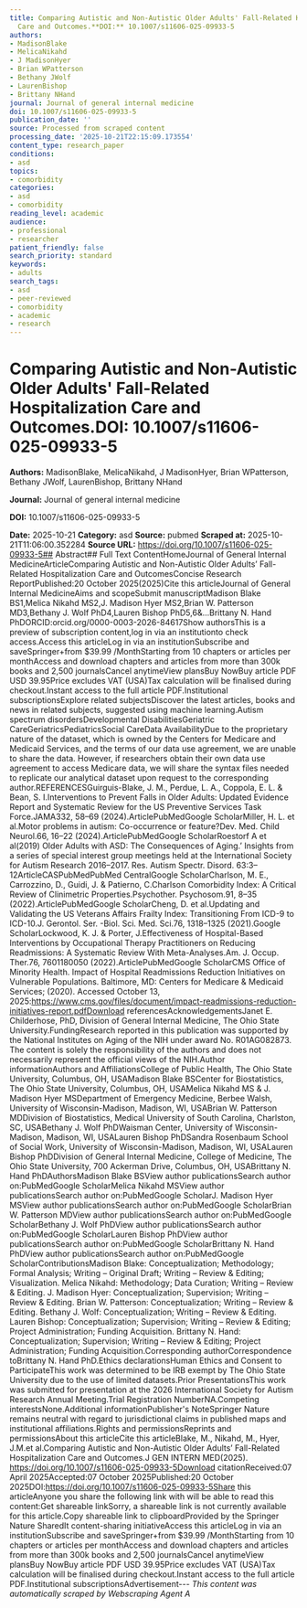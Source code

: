 ```yaml
---
title: Comparing Autistic and Non-Autistic Older Adults' Fall-Related Hospitalization
  Care and Outcomes.**DOI:** 10.1007/s11606-025-09933-5
authors:
- MadisonBlake
- MelicaNikahd
- J MadisonHyer
- Brian WPatterson
- Bethany JWolf
- LaurenBishop
- Brittany NHand
journal: Journal of general internal medicine
doi: 10.1007/s11606-025-09933-5
publication_date: ''
source: Processed from scraped content
processing_date: '2025-10-21T22:15:09.173554'
content_type: research_paper
conditions:
- asd
topics:
- comorbidity
categories:
- asd
- comorbidity
reading_level: academic
audience:
- professional
- researcher
patient_friendly: false
search_priority: standard
keywords:
- adults
search_tags:
- asd
- peer-reviewed
- comorbidity
- academic
- research
---
```


# Comparing Autistic and Non-Autistic Older Adults' Fall-Related Hospitalization Care and Outcomes.**DOI:** 10.1007/s11606-025-09933-5

**Authors:** MadisonBlake, MelicaNikahd, J MadisonHyer, Brian WPatterson, Bethany JWolf, LaurenBishop, Brittany NHand

**Journal:** Journal of general internal medicine

**DOI:** 10.1007/s11606-025-09933-5

**Date:** 2025-10-21
**Category:** asd
**Source:** pubmed
**Scraped at:** 2025-10-21T11:06:00.352284
**Source URL:** https://doi.org/10.1007/s11606-025-09933-5## Abstract## Full Text ContentHomeJournal of General Internal MedicineArticleComparing Autistic and Non-Autistic Older Adults’ Fall-Related Hospitalization Care and OutcomesConcise Research ReportPublished:20 October 2025(2025)Cite this articleJournal of General Internal MedicineAims and scopeSubmit manuscriptMadison Blake BS1,Melica Nikahd MS2,J. Madison Hyer MS2,Brian W. Patterson MD3,Bethany J. Wolf PhD4,Lauren Bishop PhD5,6&…Brittany N. Hand PhDORCID:orcid.org/0000-0003-2026-84617Show authorsThis is a preview of subscription content,log in via an institutionto check access.Access this articleLog in via an institutionSubscribe and saveSpringer+from $39.99 /MonthStarting from 10 chapters or articles per monthAccess and download chapters and articles from more than 300k books and 2,500 journalsCancel anytimeView plansBuy NowBuy article PDF USD 39.95Price excludes VAT (USA)Tax calculation will be finalised during checkout.Instant access to the full article PDF.Institutional subscriptionsExplore related subjectsDiscover the latest articles, books and news in related subjects, suggested using machine learning.Autism spectrum disordersDevelopmental DisabilitiesGeriatric CareGeriatricsPediatricsSocial CareData AvailabilityDue to the proprietary nature of the dataset, which is owned by the Centers for Medicare and Medicaid Services, and the terms of our data use agreement, we are unable to share the data. However, if researchers obtain their own data use agreement to access Medicare data, we will share the syntax files needed to replicate our analytical dataset upon request to the corresponding author.REFERENCESGuirguis-Blake, J. M., Perdue, L. A., Coppola, E. L. & Bean, S. I.Interventions to Prevent Falls in Older Adults: Updated Evidence Report and Systematic Review for the US Preventive Services Task Force.JAMA332, 58–69 (2024).ArticlePubMedGoogle ScholarMiller, H. L. et al.Motor problems in autism: Co-occurrence or feature?Dev. Med. Child Neurol.66, 16–22 (2024).ArticlePubMedGoogle ScholarRoestorf A et al(2019) Older Adults with ASD: The Consequences of Aging.’ Insights from a series of special interest group meetings held at the International Society for Autism Research 2016–2017. Res. Autism Spectr. Disord. 63:3–12ArticleCASPubMedPubMed CentralGoogle ScholarCharlson, M. E., Carrozzino, D., Guidi, J. & Patierno, C.Charlson Comorbidity Index: A Critical Review of Clinimetric Properties.Psychother. Psychosom.91, 8–35 (2022).ArticlePubMedGoogle ScholarCheng, D. et al.Updating and Validating the US Veterans Affairs Frailty Index: Transitioning From ICD-9 to ICD-10.J. Gerontol. Ser. -Biol. Sci. Med. Sci.76, 1318–1325 (2021).Google ScholarLockwood, K. J. & Porter, J.Effectiveness of Hospital-Based Interventions by Occupational Therapy Practitioners on Reducing Readmissions: A Systematic Review With Meta-Analyses.Am. J. Occup. Ther.76, 7601180050 (2022).ArticlePubMedGoogle ScholarCMS Office of Minority Health. Impact of Hospital Readmissions Reduction Initiatives on Vulnerable Populations. Baltimore, MD: Centers for Medicare & Medicaid Services; (2020). Accessed October 13, 2025:https://www.cms.gov/files/document/impact-readmissions-reduction-initiatives-report.pdfDownload referencesAcknowledgementsJanet E. Childerhose, PhD, Division of General Internal Medicine, The Ohio State University.FundingResearch reported in this publication was supported by the National Institutes on Aging of the NIH under award No. R01AG082873. The content is solely the responsibility of the authors and does not necessarily represent the official views of the NIH.Author informationAuthors and AffiliationsCollege of Public Health, The Ohio State University, Columbus, OH, USAMadison Blake BSCenter for Biostatistics, The Ohio State University, Columbus, OH, USAMelica Nikahd MS & J. Madison Hyer MSDepartment of Emergency Medicine, Berbee Walsh, University of Wisconsin-Madison, Madison, WI, USABrian W. Patterson MDDivision of Biostatistics, Medical University of South Carolina, Charlston, SC, USABethany J. Wolf PhDWaisman Center, University of Wisconsin-Madison, Madison, WI, USALauren Bishop PhDSandra Rosenbaum School of Social Work, University of Wisconsin-Madison, Madison, WI, USALauren Bishop PhDDivision of General Internal Medicine, College of Medicine, The Ohio State University, 700 Ackerman Drive, Columbus, OH, USABrittany N. Hand PhDAuthorsMadison Blake BSView author publicationsSearch author on:PubMedGoogle ScholarMelica Nikahd MSView author publicationsSearch author on:PubMedGoogle ScholarJ. Madison Hyer MSView author publicationsSearch author on:PubMedGoogle ScholarBrian W. Patterson MDView author publicationsSearch author on:PubMedGoogle ScholarBethany J. Wolf PhDView author publicationsSearch author on:PubMedGoogle ScholarLauren Bishop PhDView author publicationsSearch author on:PubMedGoogle ScholarBrittany N. Hand PhDView author publicationsSearch author on:PubMedGoogle ScholarContributionsMadison Blake: Conceptualization; Methodology; Formal Analysis; Writing – Original Draft; Writing – Review & Editing; Visualization. Melica Nikahd: Methodology; Data Curation; Writing – Review & Editing. J. Madison Hyer: Conceptualization; Supervision; Writing – Review & Editing. Brian W. Patterson: Conceptualization; Writing – Review & Editing. Bethany J. Wolf: Conceptualization; Writing – Review & Editing. Lauren Bishop: Conceptualization; Supervision; Writing – Review & Editing; Project Administration; Funding Acquisition. Brittany N. Hand: Conceptualization; Supervision; Writing – Review & Editing; Project Administration; Funding Acquisition.Corresponding authorCorrespondence toBrittany N. Hand PhD.Ethics declarationsHuman Ethics and Consent to ParticipateThis work was determined to be IRB exempt by The Ohio State University due to the use of limited datasets.Prior PresentationsThis work was submitted for presentation at the 2026 International Society for Autism Research Annual Meeting.Trial Registration NumberNA.Competing interestsNone.Additional informationPublisher's NoteSpringer Nature remains neutral with regard to jurisdictional claims in published maps and institutional affiliations.Rights and permissionsReprints and permissionsAbout this articleCite this articleBlake, M., Nikahd, M., Hyer, J.M.et al.Comparing Autistic and Non-Autistic Older Adults’ Fall-Related Hospitalization Care and Outcomes.J GEN INTERN MED(2025). https://doi.org/10.1007/s11606-025-09933-5Download citationReceived:07 April 2025Accepted:07 October 2025Published:20 October 2025DOI:https://doi.org/10.1007/s11606-025-09933-5Share this articleAnyone you share the following link with will be able to read this content:Get shareable linkSorry, a shareable link is not currently available for this article.Copy shareable link to clipboardProvided by the Springer Nature SharedIt content-sharing initiativeAccess this articleLog in via an institutionSubscribe and saveSpringer+from $39.99 /MonthStarting from 10 chapters or articles per monthAccess and download chapters and articles from more than 300k books and 2,500 journalsCancel anytimeView plansBuy NowBuy article PDF USD 39.95Price excludes VAT (USA)Tax calculation will be finalised during checkout.Instant access to the full article PDF.Institutional subscriptionsAdvertisement---
*This content was automatically scraped by Webscraping Agent A*